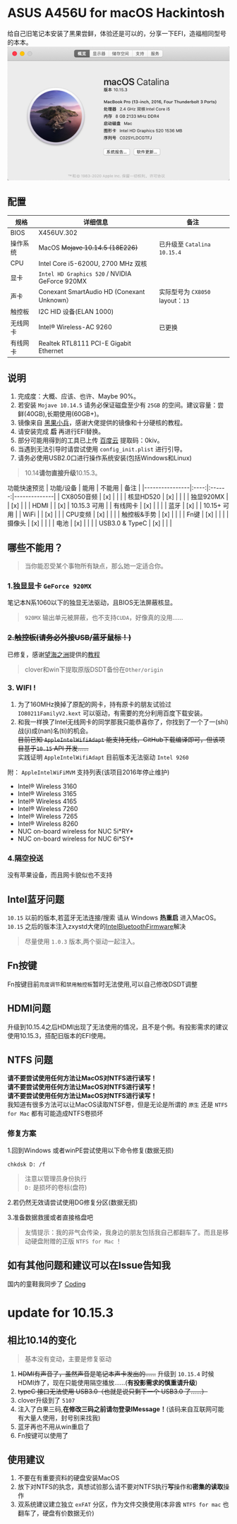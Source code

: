 # ASUS A456U for macOS Hackintosh
给自己旧笔记本安装了黑果尝鲜，体验还是可以的，分享一下EFI，造福相同型号的本本。  
![system_info](./Other/system_info.png)

## 配置
| 规格     | 详细信息                                       | 备注                             |
|----------|------------------------------------------------|----------------------------------|
| BIOS     | X456UV.302                                     |                                  |
| 操作系统 | MacOS ~~Mojave 10.14.5 (18E226)~~              | 已升级至  `Catalina  10.15.4`    |
| CPU      | Intel Core i5-6200U, 2700 MHz  双核            |                                  |
| 显卡     | `Intel HD Graphics 520` / NVIDIA GeForce 920MX |                                  |
| 声卡     | Conexant SmartAudio HD (Conexant Unknown）     | 实际型号为 `CX8050` layout：`13` |
| 触控板   | I2C HID 设备(ELAN 1000)                        |                                  |
| 无线网卡 | Intel&reg; Wireless-AC 9260                    | 已更换                           |
| 有线网卡 | Realtek RTL8111 PCI-E Gigabit Ethernet         |                                  |

## 说明

1. 完成度：大概、应该、也许、Maybe 90%。
2. 若安装 `Mojave 10.14.5` 请务必保证磁盘至少有 `25GB` 的空间。建议容量：尝鲜(40GB),长期使用(60GB+)。
3. 镜像来自 [黑果小兵](https://blog.daliansky.net/)，感谢大佬提供的镜像和十分硬核的教程。
4. 请安装完成 **后** 再进行EFI替换。
5. 部分可能用得到的工具已上传 [百度云](https://pan.baidu.com/s/10DGeGL3vFaZgCVVZD2OZRA) 
提取码：0kiv。
6. 当遇到无法引导时请尝试使用 `config_init.plist` 进行引导。
7. 请务必使用USB2.0口进行操作系统安装(包括Windows和Linux)
> 10.14**请勿直接升级**10.15.3。

功能快速预览
| 功能/设备      | 能用 | 不能用 | 备注         |
|----------------|:----:|:------:|--------------|
| CX8050音频     | [x]  |        |              |
| 核显HD520      | [x]  |        |              |
| 独显920MX      |      |  [x]   |              |
| HDMI           |      |  [x]   | 10.15.3 可用 |
| 有线网卡       | [x]  |        |              |
| 蓝牙           | [x]  |        | 10.15+ 可用  |
| WiFi           |      |  [x]   |              |
| CPU变频        | [x]  |        |              |
| 触控板&手势    | [x]  |        |              |
| Fn键           | [x]  |        |              |
| 摄像头         | [x]  |        |              |
| 电池           | [x]  |        |              |
| USB3.0 & TypeC | [x]  |        |              |


## 哪些不能用？
>当你能忍受某个事物所有缺点，那么她一定适合你。

### 1.独显显卡 `GeForce 920MX`
笔记本N系1060以下的独显无法驱动，且BIOS无法屏蔽核显。    
>`920MX` 输出单元被屏蔽，也不支持`CUDA`，好像真的没用……

### ~~2.触控板(请务必外接USB/蓝牙鼠标！)~~
已修复，感谢[望海之洲](www.penghubingzhou.cn)提供的[教程](https://www.penghubingzhou.cn/2019/07/24/VoodooI2C%20DSDT%20Edit%20FAQ/)

>clover和win下提取原版DSDT备份在`Other/origin`    

### 3. WIFI !
1. 为了160MHz换掉了原配的网卡，持有原卡的朋友试验过 `IO80211FamilyV2.kext` 可以驱动，有需要的充分利用百度下载安装。  
2. 和我一样换了Intel无线网卡的同学那我只能恭喜你了，你找到了一个了一(shi)战(ji)成(nan)名(ti)的机会。  
~~目前已知 `AppleIntelWifiAdapt` 能支持无线，GitHub下载编译即可，但该项目基于`10.15` API 开发……~~  
实践证明 `AppleIntelWifiAdapt` 目前版本无法驱动 `Intel 9260`

附： `AppleIntelWiFiMVM` 支持列表(该项目2016年停止维护)
* Intel&reg; Wireless 3160
* Intel&reg; Wireless 3165
* Intel&reg; Wireless 4165
* Intel&reg; Wireless 7260
* Intel&reg; Wireless 7265
* Intel&reg; Wireless 8260
* NUC on-board wireless for NUC 5i\*RY\*
* NUC on-board wireless for NUC 6i\*SY\*

### 4.隔空投送
没有苹果设备，而且网卡貌似也不支持

## Intel蓝牙问题
`10.15` 以前的版本,若蓝牙无法连接/搜索 请从 Windows **热重启** 进入MacOS。  
`10.15` 之后的版本注入zxystd大佬的[IntelBluetoothFirmware](https://github.com/zxystd/IntelBluetoothFirmware/releases)解决
>尽量使用 `1.0.3` 版本,两个驱动一起注入。

## Fn按键
Fn按键目前`亮度调节`和`禁用触控板`暂时无法使用,可以自己修改DSDT调整

## HDMI问题
升级到10.15.4之后HDMI出现了无法使用的情况，且不是个例。有投影需求的建议使用10.15.3，搭配旧版本的EFI使用。

## NTFS 问题
**请不要尝试使用任何方法让MacOS对NTFS进行读写！**  
**请不要尝试使用任何方法让MacOS对NTFS进行读写！**  
**请不要尝试使用任何方法让MacOS对NTFS进行读写！**  
我知道有很多方法可以让MacOS读取NTSF卷，但是无论是所谓的 `原生` 还是 `NTFS for Mac` 都有可能造成NTFS卷损坏  

### 修复方案
1.回到Windows 或者winPE尝试使用以下命令修复(数据无损)
``` shell
chkdsk D: /f
```
>注意以管理员身份执行  
`D:` 是损坏的卷标(盘符)  

2.若仍然无效请尝试使用DG修复分区(数据无损)  

3.准备数据救援或者直接格盘吧

>友情提示：我的非气会传染，我身边的朋友包括我自己都翻车了。而且是移动硬盘附赠的正版 `NTFS for Mac` ！

## 如有其他问题和建议可以在Issue告知我

国内的童鞋我同步了 [Coding](https://e.coding.net/zewenchenkmfoxm/ASUS_X456UV_Hackintosh_EFI.git)

# update for 10.15.3

## 相比10.14的变化
>基本没有变动，主要是修复驱动
1. ~~HDMI有声音了，虽然声音是笔记本声卡发出的……~~ 升级到 `10.15.4` 时候HDMI炸了，现在只能使用隔空播放……(**有投影需求的慎重请升级**)
2. ~~typeC 接口无法使用 USB3.0（也就是说只剩下一个 USB3.0 了……）~~
3. clover升级到了 `5107`
4. 注入了白果三码,**在修改三码之前请勿登录IMessage！**(该码来自互联网可能有大量人使用，封号别来找我)
5. 蓝牙再也不用从win重启了
6. Fn按键可以使用了

## 使用建议
1. 不要在有重要资料的硬盘安装MacOS
2. 放下对NTFS的执念，真想试验那么请不要对NTFS执行**写**操作和**密集的读取**操作
3. 双系统建议建立独立 `exFAT` 分区，作为文件交换使用(本非酋 `NTFS for mac` 也翻车了，硬盘有价数据无价)